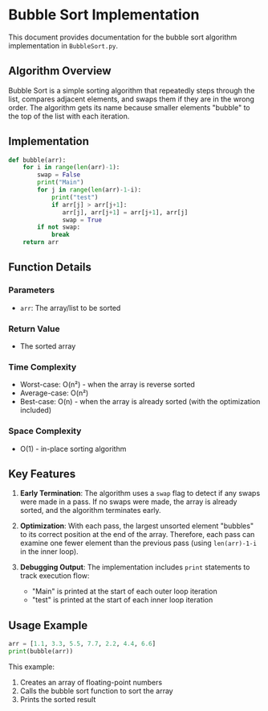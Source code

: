 # Bubble Sort Implementation

This document provides documentation for the bubble sort algorithm implementation in `BubbleSort.py`.

## Algorithm Overview

Bubble Sort is a simple sorting algorithm that repeatedly steps through the list, compares adjacent elements, and swaps them if they are in the wrong order. The algorithm gets its name because smaller elements "bubble" to the top of the list with each iteration.

## Implementation

```python
def bubble(arr):
    for i in range(len(arr)-1):
        swap = False
        print("Main")
        for j in range(len(arr)-1-i):
            print("test")
            if arr[j] > arr[j+1]:
               arr[j], arr[j+1] = arr[j+1], arr[j]
               swap = True
        if not swap:
            break
    return arr
```

## Function Details

### Parameters

- `arr`: The array/list to be sorted

### Return Value

- The sorted array

### Time Complexity

- Worst-case: O(n²) - when the array is reverse sorted
- Average-case: O(n²)
- Best-case: O(n) - when the array is already sorted (with the optimization included)

### Space Complexity

- O(1) - in-place sorting algorithm

## Key Features

1. **Early Termination**: The algorithm uses a `swap` flag to detect if any swaps were made in a pass. If no swaps were made, the array is already sorted, and the algorithm terminates early.

2. **Optimization**: With each pass, the largest unsorted element "bubbles" to its correct position at the end of the array. Therefore, each pass can examine one fewer element than the previous pass (using `len(arr)-1-i` in the inner loop).

3. **Debugging Output**: The implementation includes `print` statements to track execution flow:
   - "Main" is printed at the start of each outer loop iteration
   - "test" is printed at the start of each inner loop iteration

## Usage Example

```python
arr = [1.1, 3.3, 5.5, 7.7, 2.2, 4.4, 6.6]
print(bubble(arr))
```

This example:

1. Creates an array of floating-point numbers
2. Calls the bubble sort function to sort the array
3. Prints the sorted result
